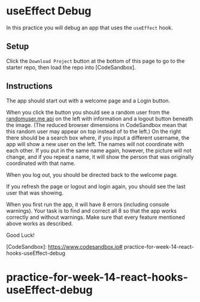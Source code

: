 # useEffect Debug

In this practice you will debug an app that uses the `useEffect` hook.

## Setup

Click the `Download Project` button at the bottom of this page to go to the
starter repo, then load the repo into [CodeSandbox].

## Instructions

The app should start out with a welcome page and a Login button.

When you click the button you should see a random user from the [randomuser.me
api][randomuser-api] on the left with information and a logout button beneath
the image. (The reduced browser dimensions in CodeSandbox mean that this random
user may appear on top instead of to the left.) On the right there should be a
search box where, if you input a different username, the app will show a new
user on the left. The names will not coordinate with each other. If you put in
the same name again, however, the picture will not change, and if you repeat a
name, it will show the person that was originally coordinated with that name.

When you log out, you should be directed back to the welcome page.

If you refresh the page or logout and login again, you should see the last user
that was showing.

When you first run the app, it will have 8 errors (including console warnings).
Your task is to find and correct all 8 so that the app works correctly and
without warnings. Make sure that every feature mentioned above works as
described.

Good Luck!

[randomuser-api]: https://randomuser.me/
[CodeSandbox]: https://www.codesandbox.io# practice-for-week-14-react-hooks-useEffect-debug
# practice-for-week-14-react-hooks-useEffect-debug

